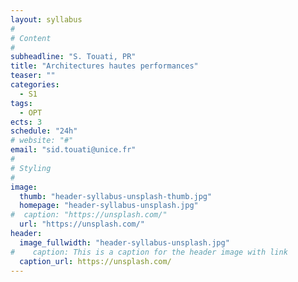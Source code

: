 ```yaml
---
layout: syllabus
#
# Content
#
subheadline: "S. Touati, PR"
title: "Architectures hautes performances"
teaser: ""
categories:
  - S1
tags:
  - OPT
ects: 3
schedule: "24h"
# website: "#"
email: "sid.touati@unice.fr"
#
# Styling
#
image:
  thumb: "header-syllabus-unsplash-thumb.jpg"
  homepage: "header-syllabus-unsplash.jpg"
#  caption: "https://unsplash.com/"
  url: "https://unsplash.com/"
header:
  image_fullwidth: "header-syllabus-unsplash.jpg"
#    caption: This is a caption for the header image with link
  caption_url: https://unsplash.com/  
---
```



